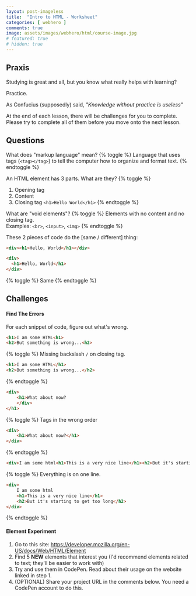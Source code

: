 ```yaml
---
layout: post-imageless
title:  "Intro to HTML - Worksheet"
categories: [ webhero ]
comments: true
image: assets/images/webhero/html/course-image.jpg
# featured: true
# hidden: true
---
```


## Praxis
Studying is great and all, but you know what really helps with learning? 

Practice.  

As Confucius (supposedly) said, *"Knowledge without practice is useless"*

At the end of each lesson, there will be challenges for you to complete. Please try to complete all of them before you move onto the next lesson. 


## Questions
What does "markup language" mean?
{% toggle %}
Language that uses tags (`<tag></tag>`) to tell the computer how to organize and format text.
{% endtoggle %}

An HTML element has 3 parts. What are they?
{% toggle %}
1. Opening tag
2. Content
3. Closing tag
`<h1>Hello World</h1>`
{% endtoggle %}

What are "void elements"?
{% toggle %}
Elements with no content and no closing tag.  
Examples: `<br>`, `<input>`, `<img>`
{% endtoggle %}

These 2 pieces of code do the [same / different] thing:
```html
<div><h1>Hello, World</h1></div> 

<div> 
  <h1>Hello, World</h1> 
</div>
```
{% toggle %}
Same
{% endtoggle %}


## Challenges
#### Find The Errors
For each snippet of code, figure out what's wrong.

```html
<h1>I am some HTML<h1>
<h2>But something is wrong...<h2>
```
{% toggle %}
Missing backslash `/` on closing tag.

```html
<h1>I am some HTML</h1>
<h2>But something is wrong...</h2>
```
{% endtoggle %}

```html
<div>
	<h1>What about now?
	</div>
</h1>
```
{% toggle %}
Tags in the wrong order
```html
<div>
	<h1>What about now?</h1>
</div>
```
{% endtoggle %}

```html
<div>I am some html<h1>This is a very nice line</h1><h2>But it's starting to get too long</h2></div>
```
{% toggle %}
Everything is on one line.
```html
<div>
	I am some html
	<h1>This is a very nice line</h1>
	<h2>But it's starting to get too long</h2>
</div>
```
{% endtoggle %}


#### Element Experiment
1. Go to this site: https://developer.mozilla.org/en-US/docs/Web/HTML/Element
2. Find 5 **NEW** elements that interest you (I'd recommend elements related to text; they'll be easier to work with)
3. Try and use them in CodePen. Read about their usage on the website linked in step 1.
4. (OPTIONAL) Share your project URL in the comments below. You need a CodePen account to do this.